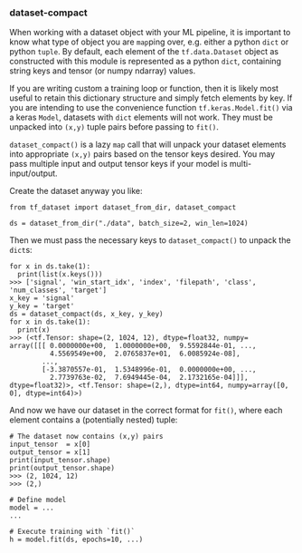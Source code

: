 

### dataset-compact
When working with a dataset object with your ML pipeline, it is important to know what type of object you are `map`ping over, e.g. either a python `dict` or python `tuple`.  By default, each element of the `tf.data.Dataset` object as constructed with this module is represented as a python `dict`, containing string keys and tensor (or numpy ndarray) values.

If you are writing custom a training loop or function, then it is likely most useful to retain this dictionary structure and simply fetch elements by key.  If you are intending to use the convenience function `tf.keras.Model.fit()` via a keras `Model`, datasets with `dict` elements will not work. They must be unpacked into `(x,y)` tuple pairs before passing to `fit()`.

`dataset_compact()` is a lazy `map` call that will unpack your dataset elements into appropriate `(x,y)` pairs based on the tensor keys desired.  You may pass multiple input and output tensor keys if your model is multi-input/output.


Create the dataset anyway you like:

```{python}
from tf_dataset import dataset_from_dir, dataset_compact

ds = dataset_from_dir("./data", batch_size=2, win_len=1024)
```

Then we must pass the necessary keys to `dataset_compact()` to unpack the `dict`s:
```{python}
for x in ds.take(1):
  print(list(x.keys()))
>>> ['signal', 'win_start_idx', 'index', 'filepath', 'class', 'num_classes', 'target']
x_key = 'signal'
y_key = 'target'
ds = dataset_compact(ds, x_key, y_key)
for x in ds.take(1):
  print(x)
>>> (<tf.Tensor: shape=(2, 1024, 12), dtype=float32, numpy=
array([[[ 0.0000000e+00,  1.0000000e+00,  9.5592844e-01, ...,
          4.5569549e+00,  2.0765837e+01,  6.0085924e-08],
        ...,
        [-3.3870557e-01,  1.5348996e-01,  0.0000000e+00, ...,
          2.7739763e-02,  7.6949445e-04,  2.1732165e-04]]], dtype=float32)>, <tf.Tensor: shape=(2,), dtype=int64, numpy=array([0, 0], dtype=int64)>)
```

And now we have our dataset in the correct format for `fit()`, where each element contains a (potentially nested) tuple:
```{python}
# The dataset now contains (x,y) pairs
input_tensor  = x[0]
output_tensor = x[1]
print(input_tensor.shape)
print(output_tensor.shape)
>>> (2, 1024, 12)
>>> (2,)

# Define model
model = ...
...

# Execute training with `fit()`
h = model.fit(ds, epochs=10, ...)
```
